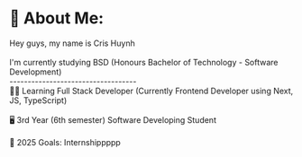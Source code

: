 # 💫 About Me:
Hey guys, my name is Cris Huynh<br><br>I'm currently studying BSD (Honours Bachelor of Technology - Software Development)<br>-----------------------------------<br>👨‍💻 Learning Full Stack Developer (Currently Frontend Developer using Next, JS, TypeScript)<br><br>🖥️ 3rd Year (6th semester) Software Developing Student<br><br>🥅 2025 Goals: Internshippppp


